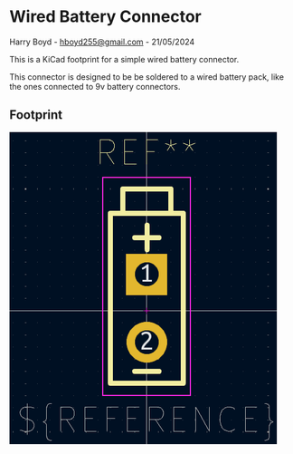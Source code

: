 # Wired Battery Connector

Harry Boyd - hboyd255@gmail.com - 21/05/2024

This is a KiCad footprint for a simple wired battery connector.

This connector is designed to be be soldered to a wired battery pack, like the
ones connected to 9v battery connectors.

## Footprint

![Screenshot of the footprint](Photos/FootprintScreenshot.png)
